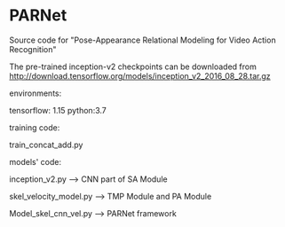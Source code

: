 # PARNet
Source code for "Pose-Appearance Relational Modeling for Video Action Recognition"

The pre-trained inception-v2 checkpoints can be downloaded from http://download.tensorflow.org/models/inception_v2_2016_08_28.tar.gz

environments:

tensorflow: 1.15
python:3.7

training code:

train_concat_add.py

models' code:

inception_v2.py  --> CNN part of SA Module

skel_velocity_model.py  --> TMP Module and PA Module

Model_skel_cnn_vel.py --> PARNet framework
